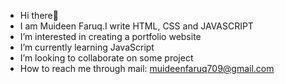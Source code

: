- Hi there👋
- I am Muideen Faruq.I write HTML, CSS and JAVASCRIPT
- I’m interested in creating a portfolio website
- I’m currently learning JavaScript 
- I’m looking to collaborate on some project
-  How to reach me 
through mail: muideenfaruq709@gmail.com
<!---
Fizzydc/Fizzydc is a ✨ special ✨ repository because its `README.md` (this file) appears on your GitHub profile.
You can click the Preview link to take a look at your changes.
--->
